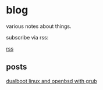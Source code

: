 # blog

various notes about things.

subscribe via rss:

[rss](/rss.xml)

## posts

[dualboot linux and openbsd with grub](2021-11-03-dualboot-linux-and-openbsd-with-grub.html "2021-11-03")
